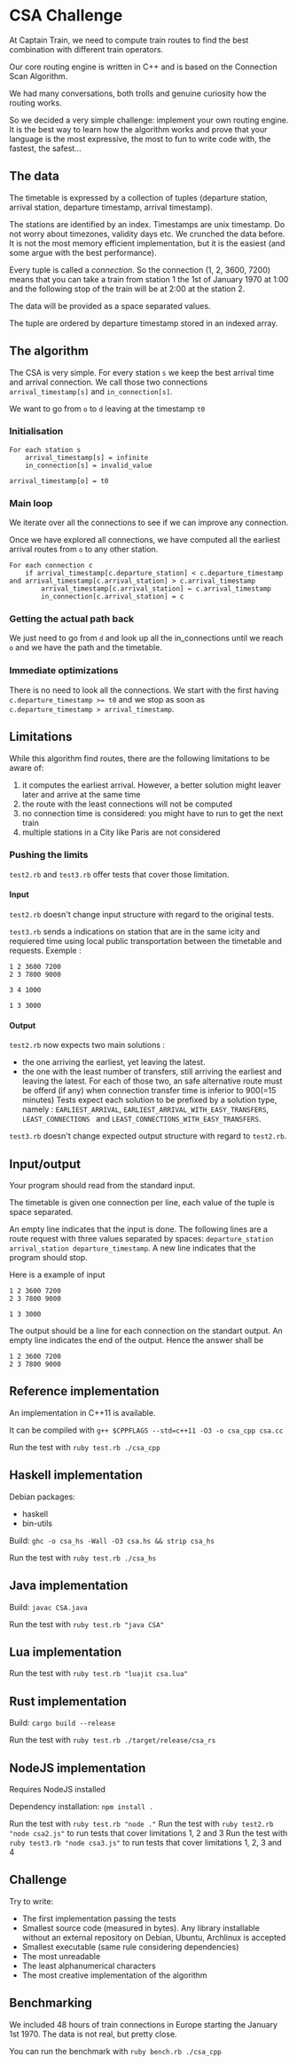 # CSA Challenge

At Captain Train, we need to compute train routes to find the best combination
with different train operators.

Our core routing engine is written in C++ and is based on the
Connection Scan Algorithm.

We had many conversations, both trolls and genuine curiosity how the routing works.

So we decided a very simple challenge: implement your own routing engine. It is the best
way to learn how the algorithm works and prove that your language is the most expressive,
the most to fun to write code with, the fastest, the safest…

## The data

The timetable is expressed by a collection of tuples (departure station, arrival station, departure timestamp, arrival timestamp).

The stations are identified by an index. Timestamps are unix timestamp. Do not worry about timezones, validity days etc. We crunched the data before. It is not the most
memory efficient implementation, but it is the easiest (and some argue with the best performance).

Every tuple is called a *connection*. So the connection (1, 2, 3600, 7200) means that you can take a train from station 1 the
1st of January 1970 at 1:00 and the following stop of the train will be at 2:00 at the station 2.

The data will be provided as a space separated values.

The tuple are ordered by departure timestamp stored in an indexed array.

## The algorithm

The CSA is very simple. For every station `s` we keep the best arrival time and arrival connection. We call those two connections
`arrival_timestamp[s]` and `in_connection[s]`.

We want to go from `o` to `d` leaving at the timestamp `t0`

### Initialisation

```
For each station s
    arrival_timestamp[s] = infinite
    in_connection[s] = invalid_value

arrival_timestamp[o] = t0
```

### Main loop

We iterate over all the connections to see if we can improve any connection.

Once we have explored all connections, we have computed all the earliest arrival routes from `o` to any other station.

```
For each connection c
    if arrival_timestamp[c.departure_station] < c.departure_timestamp and arrival_timestamp[c.arrival_station] > c.arrival_timestamp
        arrival_timestamp[c.arrival_station] ← c.arrival_timestamp
        in_connection[c.arrival_station] = c
```

### Getting the actual path back

We just need to go from `d` and look up all the in_connections until we reach `o` and we have the path and the timetable.

### Immediate optimizations

There is no need to look all the connections. We start with the first having `c.departure_timestamp >= t0` and we stop
as soon as `c.departure_timestamp > arrival_timestamp`.

## Limitations

While this algorithm find routes, there are the following limitations to be aware of:

1. it computes the earliest arrival. However, a better solution might leaver later and arrive at the same time
2. the route with the least connections will not be computed
3. no connection time is considered: you might have to run to get the next train
4. multiple stations in a City like Paris are not considered

### Pushing the limits
`test2.rb` and `test3.rb` offer tests that cover those limitation.

#### Input
`test2.rb` doesn't change input structure with regard to the original tests.

`test3.rb` sends a indications on station that are in the same icity and requiered time using local public transportation between the timetable and requests. Exemple :
```
1 2 3600 7200
2 3 7800 9000

3 4 1000

1 3 3000

```

#### Output
`test2.rb` now expects two main solutions :
* the one arriving the earliest, yet leaving the latest.
* the one with the least number of transfers, still arriving the earliest and leaving the latest.
For each of those two, an safe alternative route must be offerd (if any) when connection transfer time is inferior to 900(=15 minutes)
Tests expect each solution to be prefixed by a solution type, namely : `EARLIEST_ARRIVAL`,  `EARLIEST_ARRIVAL_WITH_EASY_TRANSFERS`,  `LEAST_CONNECTIONS ` and `LEAST_CONNECTIONS_WITH_EASY_TRANSFERS`. 

`test3.rb` doesn't change expected output structure with regard to `test2.rb`.

## Input/output

Your program should read from the standard input.

The timetable is given one connection per line, each value of the tuple is space separated.

An empty line indicates that the input is done. The following lines are a route request with three values separated by spaces:
`departure_station arrival_station departure_timestamp`. A new line indicates that the program should stop.

Here is a example of input

```
1 2 3600 7200
2 3 7800 9000

1 3 3000

```

The output should be a line for each connection on the standart output. An empty line indicates the end of the output. Hence the answer shall be

```
1 2 3600 7200
2 3 7800 9000

```

## Reference implementation

An implementation in C++11 is available.

It can be compiled with ```g++ $CPPFLAGS --std=c++11 -O3 -o csa_cpp csa.cc```

Run the test with ```ruby test.rb ./csa_cpp```

## Haskell implementation

Debian packages:
- haskell
- bin-utils

Build: ```ghc -o csa_hs -Wall -O3 csa.hs && strip csa_hs```

Run the test with ```ruby test.rb ./csa_hs```

## Java implementation

Build: ```javac CSA.java```

Run the test with ```ruby test.rb "java CSA"```

## Lua implementation

Run the test with ```ruby test.rb "luajit csa.lua"```

## Rust implementation

Build: ```cargo build --release```

Run the test with ```ruby test.rb ./target/release/csa_rs```


## NodeJS implementation
Requires NodeJS installed

Dependency installation: ```npm install .```

Run the test with ```ruby test.rb "node ."```
Run the test with ```ruby test2.rb "node csa2.js"``` to run tests that cover limitations 1, 2 and 3
Run the test with ```ruby test3.rb "node csa3.js"``` to run tests that cover limitations 1, 2, 3 and 4

## Challenge

Try to write:

* The first implementation passing the tests
* Smallest source code (measured in bytes). Any library installable without an external repository on Debian, Ubuntu, Archlinux is accepted
* Smallest executable (same rule considering dependencies)
* The most unreadable
* The least alphanumerical characters
* The most creative implementation of the algorithm

## Benchmarking

We included 48 hours of train connections in Europe starting the January 1st 1970.
The data is not real, but pretty close.

You can run the benchmark with ```ruby bench.rb ./csa_cpp```

